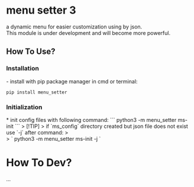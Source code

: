# menu setter 3
a dynamic menu for easier customization using by json.
<br>
This module is under development and will become more powerful.

<h2>How To Use?</h2>
<h3>Installation</h3>
- install with pip package manager in cmd or terminal:

``` 
pip install menu_setter 
```

<h3>Initialization</h3>
* init config files with following command:
```
python3 -m menu_setter ms-init
```
> [!TIP]
> if `ms_config` directory created but json file does not exist use `-j` after command:
> <br>
> ` python3 -m menu_setter ms-init -j `

# How To Dev?
...

